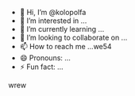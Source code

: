 - 👋 Hi, I’m @kolopolfa
- 👀 I’m interested in ...
- 🌱 I’m currently learning ...
- 💞️ I’m looking to collaborate on ...
- 📫 How to reach me ...we54
- 😄 Pronouns: ...
- ⚡ Fun fact: ...

<!---
kolopolfa/kolopolfa is a ✨ special ✨ repository because its `README.md` (this file) appears on your GitHub profile.
You can click the Preview link to take a look at your changes.
--->
wrew
